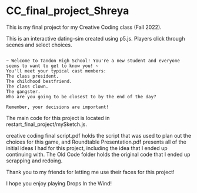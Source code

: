 # CC_final_project_Shreya

This is my final project for my Creative Coding class (Fall 2022).

This is an interactive dating-sim created using p5.js.
Players click through scenes and select choices.

~~~~~~~~~~~~~~~~

~ Welcome to Tandon High School! You're a new student and everyone seems to want to get to know you! ~
You'll meet your typical cast members:
The class president.
The childhood bestfriend.
The class clown.
The gangster.
Who are you going to be closest to by the end of the day?

Remember, your decisions are important!

~~~~~~~~~~~~~~~~

The main code for this project is located in restart_final_project/mySketch.js.

creative coding final script.pdf holds the script that was used to plan out the choices for this game, and Roundtable Presentation.pdf presents all of the initial ideas I had for this project, including the idea that I ended up continuing with.
The Old Code folder holds the original code that I ended up scrapping and redoing.

Thank you to my friends for letting me use their faces for this project!

I hope you enjoy playing Drops In the Wind!

